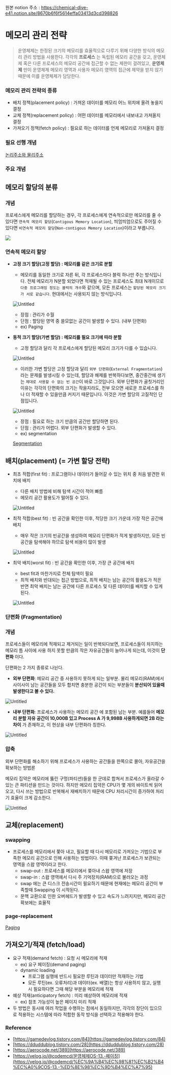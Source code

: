 원본 notion 주소 : https://chemical-dive-e41.notion.site/8670b6f6f5614effa03413d3cd398826
# 메모리 관리 전략

> 운영체제는 한정된 크기의 메모리를 효율적으로 다루기 위해 다양한 방식의 메모리 관리 방법을 사용한다. 각각의 **프로세스** 는 독립된 메모리 공간을 갖고, 운영체제 혹은 다른 프로세스의 메모리 공간에 접근할 수 없는 제한이 걸려있고, **운영체제** 만이 운영체제 메모리 영역과 사용자 메모리 영역의 접근에 제약을 받지 않기 때문에 이를 운영체제가 담당한다.

### 메모리 관리 전략의 종류

-   배치 정책(placement policy) : 가져온 데이터를 메모리 어느 위치에 올려 놓을지 결정
-   교체 정책(replacement policy) : 어떤 데이터를 메모리에서 내보내고 가져올지 결정
-   가져오기 정책(fetch policy) : 필요로 하는 데이터를 언제 메모리로 가져올지 결정

### 필요 선행 개념

[논리주소와 물리주소](https://www.notion.so/80bd3f8fc245437ba3001a8e66a887fb)

### 주요 개념

## **메모리 할당의 분류**

### **개념**

프로세스에게 메모리를 할당하는 경우, 각 프로세스에게 연속적으로만 메모리를 줄 수 있다면 `연속적 메모리 할당`(`Contigous Memory Location`), 띄엄띄엄으로도 주어질 수 있다면 `비연속적 메모리 할당`(`Non-contigous Memory Location`)이라고 부릅니다.

![](https://img1.daumcdn.net/thumb/R1280x0/?scode=mtistory2&fname=https%3A%2F%2Fblog.kakaocdn.net%2Fdn%2FETzCJ%2FbtqNQ2Cy2sY%2Fg5bIRmyzzlydPy3Ca7EIAk%2Fimg.png)


### 연속적 메모리 할당

-   **고정 크기 할당(고정 할당) : 메모리를 같은 크기로 분할**
    
    -   메모리를 동일한 크기로 자른 뒤, 각 프로세스마다 블럭 하나만 주는 방식입니다. 전체 메모리가 N분할 되었다면 적재될 수 있는 프로세스도 최대 N개이므로 `다중 프로그래밍 정도는 블럭의 개수`와 같으며, 모든 프로세스는 `할당된 메모리 크기가 서로 같습니다`. 현대에서는 사용되지 않는 방식입니다.
    
    ![Untitled](https://img1.daumcdn.net/thumb/R1280x0/?scode=mtistory2&fname=https%3A%2F%2Fblog.kakaocdn.net%2Fdn%2FKNbQU%2FbtqNSzs76MM%2FQfHaVDFGBIsgVgnNKKKG61%2Fimg.png)
    
    -   장점 : 관리가 수월
    -   단점 : 할당된 영역 중 쓸모없는 공간이 발생할 수 있다. (내부 단편화)
    -   ex) Paging
    
-   **동적 크기 할당(가변 할당) : 메모리를 필요 크기에 따라 분할**
    
    -   고정 할당과 달리 각 프로세스에게 할당된 메모리 크기가 다를 수 있습니다.
    
    ![Untitled](https://img1.daumcdn.net/thumb/R1280x0/?scode=mtistory2&fname=https%3A%2F%2Fblog.kakaocdn.net%2Fdn%2FbuMzJP%2FbtqNQ3uH9Yn%2FvWjK9PUsOVVhl0Lwfz7cOK%2Fimg.png)
    
    -   이러한 가변 할당은 고정 할당과 달리 `외부 단편화`(`External Fragmentation`)라는 문제를 발생시킬 수 있는데, 할당과 해제를 반복하다보면, 중간중간에 생기는 `제대로 사용할 수 없는 빈 공간`이 바로 그것입니다. 외부 단편화가 골칫거리인 이유는 각각의 단편화의 크기는 작을지라도, 전부 모으면 새로운 프로세스를 하나 더 적재할 수 있을만큼 커지기 때문입니다. 이것은 가변 할당의 고질적인 단점입니다.
    
    ![Untitled](https://img1.daumcdn.net/thumb/R1280x0/?scode=mtistory2&fname=https%3A%2F%2Fblog.kakaocdn.net%2Fdn%2FbOukea%2FbtqNQaA6cTI%2Fptl5JUH2ERYwcDs2acHdY0%2Fimg.png)
    
    -   장점 : 필요로 하는 크기 만큼의 공간만 할당하면 된다.
    -   단점 : 관리가 어렵다. 외부 단편화가 발생할 수 있다.
    -   ex) segmentation
    
    [Segmentation](https://www.notion.so/Segmentation-622690cae3754ac1b31a6cadc4e74d28)
    

## 배치(placement) (= 가변 할당 전략)

-   최초 적합(first fit) : 프로그램이나 데이터가 들어갈 수 있는 위치 중 처음 발견한 위치에 배치
    
    -   다른 배치 방법에 비해 탐색 시간이 적어 빠름
    -   메모리 공간 활용도가 떨어질 수 있다.
    
    ![Untitled](https://img1.daumcdn.net/thumb/R1280x0/?scode=mtistory2&fname=https%3A%2F%2Fblog.kakaocdn.net%2Fdn%2FbL4KwK%2FbtqNQ4f4lKQ%2F3BbuXoqEY8u3K1dfe1Hr4k%2Fimg.png)
    
-   최적 적합(best fit) : 빈 공간을 확인한 이후, 적당한 크기 가운데 가장 작은 공간에 배치
    
    -   매우 작은 크기의 빈공간을 생성하여 메모리 단편화가 적게 발생하지만, 모든 빈 공간을 탐색해야 하므로 탐색 비용이 많이 발생
    
    ![Untitled](https://img1.daumcdn.net/thumb/R1280x0/?scode=mtistory2&fname=https%3A%2F%2Fblog.kakaocdn.net%2Fdn%2FbcUq76%2FbtqNOIx20Bt%2FhteWIDi7iGHnxziecoAseK%2Fimg.png)
    
-   최악 배치(worst fit) : 빈 공간을 확인한 이후, 가장 큰 공간에 배치
    
    -   best fit과 마찬가지로 전체 탐색이 필요
    -   최적 배치와 반대되는 접근 방법으로, 최적 배치는 남는 공간의 활용도가 적은 반면 최악 배치는 남는 공간에 다른 프로세스 및 다른 데이터를 배치할 수 있게된다.
    
    ![Untitled](https://img1.daumcdn.net/thumb/R1280x0/?scode=mtistory2&fname=https%3A%2F%2Fblog.kakaocdn.net%2Fdn%2FbzTOz4%2FbtqNOISotNo%2Fp28wRrJnIA6DKCcwewKSBK%2Fimg.png)
    

### **단편화** (**Fragmentation**)

### **개념**

프로세스들이 메모리에 적재되고 제거되는 일이 반복되다보면, 프로세스들이 차지하는 메모리 틈 사이에 사용 하지 못할 만큼의 작은 자유공간들이 늘어나게 되는데, 이것이 **단편화** 이다.

단편화는 2 가지 종류로 나뉜다.

-   **외부 단편화**: 메모리 공간 중 사용하지 못하게 되는 일부분. 물리 메모리(RAM)에서 사이사이 남는 공간들을 모두 합치면 충분한 공간이 되는 부분들이 **분산되어 있을때 발생한다고 볼 수 있다.**

![Untitled](https://t1.daumcdn.net/cfile/tistory/9907AA3359D88A313F)

-   **내부 단편화**: 프로세스가 사용하는 메모리 공간 에 포함된 남는 부분. 예를들어 **메모리 분할 자유 공간이 10,000B 있고 Process A 가 9,998B 사용하게되면 2B 라는 차이** 가 존재하고, 이 현상을 내부 단편화라 칭한다.

![Untitled](https://t1.daumcdn.net/cfile/tistory/99684F3359D88D3F14)

### 압축

외부 단편화를 해소하기 위해 프로세스가 사용하는 공간들을 한쪽으로 몰아, 자유공간을 확보하는 방법론

메모리 집약은 메모리에 뚫린 구멍(파티션)들을 한 군데로 합쳐서 프로세스가 올라갈 수 있는 큰 파티션을 만드는 것이다. 하지만 메모리 집약은 CPU가 몇 개의 바이트씩 읽어오고, 다시 쓰는 방법으로 반복해서 재배치하기 때문에 CPU 처리시간이 증가하여 처리기 효율이 크게 감소한다.

![Untitled](https://img1.daumcdn.net/thumb/R1280x0/?scode=mtistory2&fname=https%3A%2F%2Fblog.kakaocdn.net%2Fdn%2FcUkuLB%2FbtqNLRvZtEL%2FwkkEpdf6UPHjBFdMHknXE0%2Fimg.png)

## 교체(replacement)

### swapping

-   프로세스를 메모리에서 쫒아 내고, 필요할 때 다시 메모리로 가져오는 기법으로 부족한 메모리 공간으로 인해 사용하는 방법이다. 이때 쫒겨난 프로세스가 보관되는 영역을 스왑 영역이라고 한다.
    -   swap-out : 프로세스를 메모리에서 쫒아내 스왑 영역에 저장
    -   swap-in : 스왑 영역에서 다시 주 기억장치(RAM)으로 불러오는 과정
    -   swap 에는 큰 디스크 전송시간이 필요하기 때문에 현재에는 메모리 공간이 부족할때 Swapping 이 시작된다.
    -   문맥 교환으로 인한 오버헤드가 발생할 수 있고 속도가 느려지지만, 메모리 공간 확보에는 효율적

### page-replacement

[Paging](https://www.notion.so/Paging-11ff2f2821814754b2deba607d7d4d02)

## 가져오기/적재 (fetch/load)

-   요구 적재(demand fetch) : 요청 시 메모리에 적재
    -   ex) 요구 페이징(demand paging)
    -   dynamic loading
        -   프로그램 실행에 반드시 필요한 루틴과 데이터만 적재하는 기법
        -   모든 루틴(ex. 오류처리)과 데이터(ex. 배열)는 항상 사용하지 않고, 실행 시 필요하다면 그때 해당 부분을 메모리에 적재
-   예상 적재(anticipatory fetch) : 미리 예상하여 메모리에 적재
    -   ex) 참조 가능성이 높은 페이지 미리 적재
-   두 방법은 동시에 여러 작업을 수행하는 점에서 동일하지만, 각각의 장단이 있으므로 적용하는 시스템에 따라 적합한 동작 방식을 선택하고 적용해야 한다.

### Reference

-   [](https://gamedevlog.tistory.com/84)[https://gamedevlog.tistory.com/84](https://gamedevlog.tistory.com/84)
-   [](https://dduddublog.tistory.com/28)[https://dduddublog.tistory.com/28](https://dduddublog.tistory.com/28)
-   [](https://aerocode.net/389)[https://aerocode.net/389](https://aerocode.net/389)
-   [](https://velog.io/@codemcd/%EC%9A%B4%EC%98%81%EC%B2%B4%EC%A0%9COS-13.-%ED%8E%98%EC%9D%B4%EC%A7%95)[https://velog.io/@codemcd/운영체제OS-13.-페이징](https://velog.io/@codemcd/%EC%9A%B4%EC%98%81%EC%B2%B4%EC%A0%9COS-13.-%ED%8E%98%EC%9D%B4%EC%A7%95)